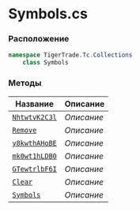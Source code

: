 
# Symbols.cs
### Расположение
```csharp
namespace TigerTrade.Tc.Collections  
    class Symbols
```

### Методы
| Название | Описание |
| --- | --- |
| [`NhtwtvK2C3l`](./Методы/NhtwtvK2C3l.md) | *Описание* |
| [`Remove`](./Методы/Remove.md) | *Описание* |
| [`y8kwthAHoBE`](./Методы/y8kwthAHoBE.md) | *Описание* |
| [`mk0wt1hLDB0`](./Методы/mk0wt1hLDB0.md) | *Описание* |
| [`GTewtrlbF6I`](./Методы/GTewtrlbF6I.md) | *Описание* |
| [`Clear`](./Методы/Clear.md) | *Описание* |
| [`Symbols`](./Методы/Symbols.md) | *Описание* |
